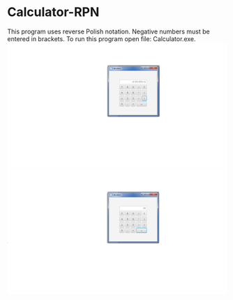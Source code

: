 # Calculator-RPN
This program uses reverse Polish notation. Negative numbers must be entered in brackets.
To run this program open file: Calculator.exe.
![result1](./images/screen1.png)
![result2](./images/screen2.png)


